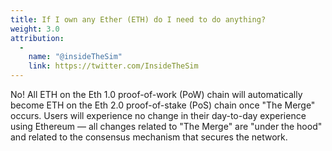 ```yaml
---
title: If I own any Ether (ETH) do I need to do anything?
weight: 3.0
attribution:
  - 
    name: "@insideTheSim"
    link: https://twitter.com/InsideTheSim
---
```


No! All ETH on the Eth 1.0 proof-of-work (PoW) chain will automatically become ETH on the Eth 2.0 proof-of-stake (PoS) chain once "The Merge" occurs. Users will experience no change in their day-to-day experience using Ethereum — all changes related to "The Merge" are "under the hood" and related to the consensus mechanism that secures the network.